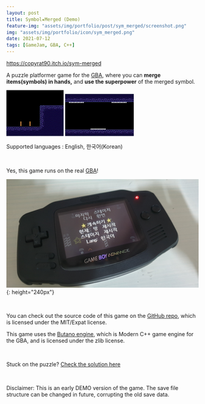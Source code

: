 ```yaml
---
layout: post
title: Symbol★Merged (Demo)
feature-img: "assets/img/portfolio/post/sym_merged/screenshot.png"
img: "assets/img/portfolio/icon/sym_merged.png"
date: 2021-07-12
tags: [GameJam, GBA, C++]
---
```



<https://copyrat90.itch.io/sym-merged>

A puzzle platformer game for the [GBA](https://en.wikipedia.org/wiki/Game_Boy_Advance),
where you can **merge items(symbols) in hands,**
and **use the superpower** of the merged symbol.

![](/assets/img/portfolio/post/sym_merged/plus.gif)
![](/assets/img/portfolio/post/sym_merged/vv.gif)

Supported languages : English, 한국어(Korean)

<br/>

Yes, this game runs on the real [GBA](https://en.wikipedia.org/wiki/Game_Boy_Advance)!

![](/assets/img/gallery/sym_merged_on_gba.jpg){: height="240px"}

<br/>

You can check out the source code of this game on the [GitHub repo](https://github.com/copyrat90/sym_merged), which is licensed under the MIT/Expat license.

This game uses the [Butano engine](https://github.com/GValiente/butano), which is Modern C++ game engine for the GBA, and is licensed under the zlib license.

<br/>

Stuck on the puzzle?
[Check the solution here](https://youtube.com/playlist?list=PLy50fZqFAAP7szoRArObVTT4ClW4PsjgX)

<br/>

Disclaimer: This is an early DEMO version of the game.
The save file structure can be changed in future, corrupting the old save data.
